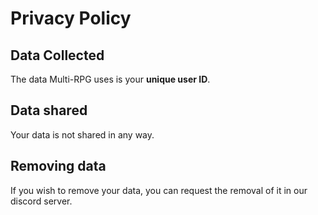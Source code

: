 # Privacy Policy

## Data Collected

The data Multi-RPG uses is your **unique user ID**.

## Data shared

Your data is not shared in any way.

## Removing data

If you wish to remove your data, you can request the removal of it in our discord server.
